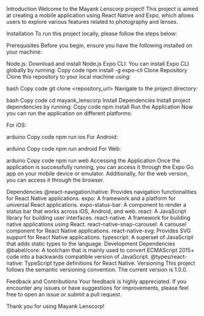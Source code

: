 Introduction
Welcome to the Mayank Lenscorp project! This project is aimed at creating a mobile application using React Native and Expo, which allows users to explore various features related to photography and lenses.

Installation
To run this project locally, please follow the steps below:

Prerequisites
Before you begin, ensure you have the following installed on your machine:

Node.js: Download and install Node.js
Expo CLI: You can install Expo CLI globally by running:
Copy code
npm install -g expo-cli
Clone Repository
Clone this repository to your local machine using:

bash
Copy code
git clone <repository_url>
Navigate to the project directory:

bash
Copy code
cd mayank_lenscorp
Install Dependencies
Install project dependencies by running:
Copy code
npm install
Run the Application
Now you can run the application on different platforms:

For iOS:

arduino
Copy code
npm run ios
For Android:

arduino
Copy code
npm run android
For Web:

arduino
Copy code
npm run web
Accessing the Application
Once the application is successfully running, you can access it through the Expo Go app on your mobile device or emulator. Additionally, for the web version, you can access it through the browser.

Dependencies
@react-navigation/native: Provides navigation functionalities for React Native applications.
expo: A framework and a platform for universal React applications.
expo-status-bar: A component to render a status bar that works across iOS, Android, and web.
react: A JavaScript library for building user interfaces.
react-native: A framework for building native applications using React.
react-native-snap-carousel: A carousel component for React Native applications.
react-native-svg: Provides SVG support for React Native applications.
typescript: A superset of JavaScript that adds static types to the language.
Development Dependencies
@babel/core: A toolchain that is mainly used to convert ECMAScript 2015+ code into a backwards compatible version of JavaScript.
@types/react-native: TypeScript type definitions for React Native.
Versioning
This project follows the semantic versioning convention. The current version is 1.0.0.

Feedback and Contributions
Your feedback is highly appreciated. If you encounter any issues or have suggestions for improvements, please feel free to open an issue or submit a pull request.

Thank you for using Mayank Lenscorp!